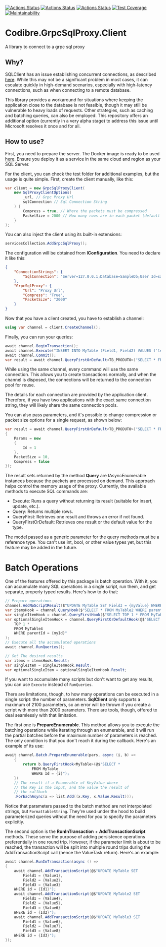 [![Actions Status](https://github.com/Codibre/dotnet-grpc-sql-proxy/workflows/build/badge.svg)](https://github.com/Codibre/dotnet-grpc-sql-proxy/actions)
[![Actions Status](https://github.com/Codibre/dotnet-grpc-sql-proxy/workflows/test/badge.svg)](https://github.com/Codibre/dotnet-grpc-sql-proxy/actions)
[![Actions Status](https://github.com/Codibre/dotnet-grpc-sql-proxy/workflows/lint/badge.svg)](https://github.com/Codibre/dotnet-grpc-sql-proxy/actions)
[![Test Coverage](https://api.codeclimate.com/v1/badges/1a86a06e659ab9e87820/test_coverage)](https://codeclimate.com/github/codibre/dotnet-grpc-sql-proxy/test_coverage)
[![Maintainability](https://api.codeclimate.com/v1/badges/1a86a06e659ab9e87820/maintainability)](https://codeclimate.com/github/codibre/dotnet-grpc-sql-proxy/maintainability)

# Codibre.GrpcSqlProxy.Client

A library to connect to a grpc sql proxy


## Why?

SQLClient has an issue establishing concurrent connections, as described [here](https://github.com/dotnet/SqlClient/issues/601). While this may not be a significant problem in most cases, it can escalate quickly in high-demand scenarios, especially with high-latency connections, such as when connecting to a remote database.

This library provides a workaround for situations where keeping the application close to the database is not feasible, though it may still be vulnerable to heavy loads of requests. Other strategies, such as caching and batching queries, can also be employed. This repository offers an additional option (currently in a very alpha stage) to address this issue until Microsoft resolves it once and for all.


## How to use?

First, you need to prepare the server. The Docker image is ready to be used [here](https://hub.docker.com/r/codibre/dotnet-grpc-sql-proxy). Ensure you deploy it as a service in the same cloud and region as your SQL Server.

For the client, you can check the test folder for additional examples, but the usage is quite simple. First, create the client manually, like this:

```c#
var client = new GrpcSqlProxyClient(
    new SqlProxyClientOptions(
        _url, // Grpc Proxy Url
        sqlConnection // Sql Connection String
    ) {
        Compress = true, // Where the packets must be compressed
        PacketSize = 2000 // How many rows are in each packet (default 1000) 
    }
);
```

You can also inject the client using its built-in extensions:

```c#
servicesCollection.AddGrpcSqlProxy();
```

The configuration will be obtained from **IConfiguration**. You need to declare it like this:

```json
{
    "ConnectionStrings": {
        "SqlConnection": "Server=127.0.0.1;Database=SampleDb;User Id=sa;Password=Sa12345!;Trusted_Connection=False;TrustServerCertificate=True;Integrated Security=False;"
    },
    "GrpcSqlProxy": {
        "Url": "Proxy Url",
        "Compress": "True",
        "PacketSize": "2000"
    }
}
```

Now that you have a client created, you have to establish a channel:

```c#
using var channel = client.CreateChannel();
```

Finally, you can run your queries:

```c#
await channel.BeginTransaction();
await channel.Execute("INSERT INTO MyTable (Field1, Field2) VALUES ('test1', 123)");
await channel.Commit();
var result = await channel.QueryFirstOrDefault<TB_PRODUTO>("SELECT * FROM MyTable");
```

While using the same channel, every command will use the same connection. This allows you to create transactions normally, and when the channel is disposed, the connections will be returned to the connection pool for reuse.

The details for each connection are provided by the application client. Therefore, if you have two applications with the exact same connection string, they will likely share the same connection pools.

You can also pass parameters, and it's possible to change compression or packet size options for a single request, as shown below:

```c#
var result = await channel.QueryFirstOrDefault<TB_PRODUTO>("SELECT * FROM MyTable WHERE id = @Id", new()
{
    Params = new
    {
        Id = 1
    },
    PacketSize = 10,
    Compress = false
});
```

The result sets returned by the method **Query** are IAsyncEnumerable instances because the packets are processed on demand. This approach helps control the memory usage of the proxy. Currently, the available methods to execute SQL commands are:

* Execute: Runs a query without returning its result (suitable for insert, update, etc.).
* Query: Returns multiple rows.
* QueryFirst: Retrieves one result and throws an error if not found.
* QueryFirstOrDefault: Retrieves one result or the default value for the type.

The model passed as a generic parameter for the query methods must be a reference type. You can't use int, bool, or other value types yet, but this feature may be added in the future.

# Batch Operations

One of the features offered by this package is batch operation. With it, you can accumulate many SQL operations in a single script, run them, and get separate, properly typed results. Here's how to do that:

```c#
// Prepare operations
channel.AddNoScriptResult($"UPDATE MyTable SET Field3 = {myValue} WHERE Id = {myId}");
var itemsHook = channel.QueryHook($"SELECT * FROM MyTable2 WHERE parentId = {myId}");
var singleItemHook = channel.QueryFirstHook($"SELECT TOP 1 * FROM MyTable3 WHERE parentId = {myId}");
var optionalSingleItemHook = channel.QueryFirstOrDefaultHook(@$"SELECT
    TOP 1 *
    FROM MyTable4
    WHERE parentId = {myId}"
);
// Execute all the accumulated operations
await channel.RunQueries();

// Get The desired results
var items = itemsHook.Result;
var singleItem = singleItemHook.Result;
var optionalSingleItem = optionalSingleItemHook.Result;
```

If you want to accumulate many scripts but don't want to get any results, you can use `Execute` instead of `RunQueries`.

There are limitations, though, to how many operations can be executed in a single script: the number of parameters. **SqlClient** only supports a maximum of 2100 parameters, so an error will be thrown if you create a script with more than 2000 parameters. There are tools, though, offered to deal seamlessly with that limitation.

The first one is **PrepareEnumerable**. This method allows you to execute the batching operations while iterating through an enumerable, and it will run the partial batches before the maximum number of parameters is reached. The only condition is that you don't reach it during the callback. Here's an example of its use:

```c#
await channel.Batch.PrepareEnumerable(pars, async (i, b) =>
    {
        return b.QueryFirstHook<MyTable>(@$"SELECT *
            FROM MyTable
            WHERE Id = {i}");
    })
    // The result if a Enumerable of KeyValue where
    // the Key is the input, and the value the result of
    // the callback
    .ForEachAsync(x => list.Add((x.Key, x.Value.Result)));
```

Notice that parameters passed to the batch method are not interpolated strings, but `FormattableString`. They're used under the hood to build parameterized queries without the need for you to specify the parameters explicitly.

The second option is the **RunInTransaction** + **AddTransactionScript** methods. These serve the purpose of adding persistence operations preferentially in one round trip. However, if the parameter limit is about to be reached, the transaction will be split into multiple round trips during the AddTransactionScript call (hence the ValueTask return). Here's an example:

```c#
await channel.RunInTransaction(async () =>
{
    await channel.AddTransactionScript(@$"UPDATE MyTable SET
        Field1 = {Value1},
        Field2 = {Value2},
        Field3 = {Value3}
    WHERE id = {Id1}");
    await channel.AddTransactionScript(@$"UPDATE MyTable2 SET
        Field1 = {Value4},
        Field2 = {Value5},
        Field3 = {Value6}
    WHERE id = {Id2}");
    await channel.AddTransactionScript(@$"UPDATE MyTable3 SET
        Field1 = {Value6},
        Field2 = {Value7},
        Field3 = {Value8}
    WHERE id = {Id3}");
});
```